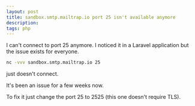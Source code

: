 ```yaml
---
layout: post
title: sandbox.smtp.mailtrap.io port 25 isn't available anymore
description:
tags: php
---
```


I can't connect to port 25 anymore.
I noticed it in a Laravel application but the issue exists for everyone.

```bash
nc -vvv sandbox.smtp.mailtrap.io 25
```

just doesn't connect.

It's been an issue for a few weeks now.

To fix it just change the port 25 to 2525 (this one doesn't require TLS).

